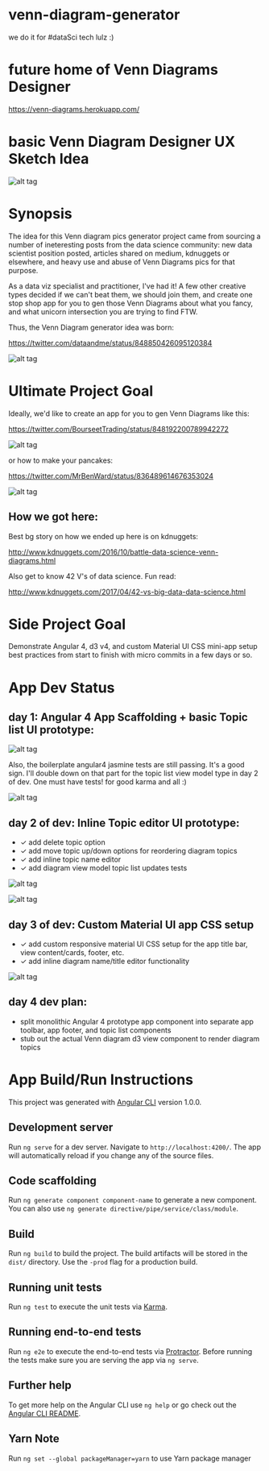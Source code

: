 # venn-diagram-generator

we do it for #dataSci tech lulz :)

# future home of Venn Diagrams Designer

https://venn-diagrams.herokuapp.com/

# basic Venn Diagram Designer UX Sketch Idea

![alt tag](https://github.com/RandomFractals/venn-diagram-generator/blob/master/screens/vennDiagramsMemeGeneratorSketchIdea.jpg)

# Synopsis

The idea for this Venn diagram pics generator project came from sourcing a number of ineteresting posts from the data science community: new data scientist position posted, articles shared on medium, kdnuggets or elsewhere, and heavy use and abuse of Venn Diagrams pics for that purpose.

As a data viz specialist and practitioner, I've had it! A few other creative types decided if we can't beat them, we should join them, and create one stop shop app for you to gen those Venn Diagrams about what you fancy, and what unicorn intersection you are trying to find FTW.

Thus, the Venn Diagram generator idea was born: 

https://twitter.com/dataandme/status/848850426095120384

![alt tag](https://github.com/RandomFractals/venn-diagram-generator/blob/master/screens/vennDiagramsInTheWild.png)

# Ultimate Project Goal

Ideally, we'd like to create an app for you to gen Venn Diagrams like this:

https://twitter.com/BourseetTrading/status/848192200789942272

![alt tag](https://github.com/RandomFractals/venn-diagram-generator/blob/master/screens/epicDataSciVennDiagram.jpg)

or how to make your pancakes:

https://twitter.com/MrBenWard/status/836489614676353024

![alt tag](https://github.com/RandomFractals/venn-diagram-generator/blob/master/screens/pancakesVennDiagram.jpg)

## How we got here:

Best bg story on how we ended up here is on kdnuggets:

http://www.kdnuggets.com/2016/10/battle-data-science-venn-diagrams.html

Also get to know 42 V's of data science. Fun read:

http://www.kdnuggets.com/2017/04/42-vs-big-data-data-science.html

# Side Project Goal

Demonstrate Angular 4, d3 v4, and custom Material UI CSS mini-app setup best practices from start to finish with micro commits in a few days or so.

# App Dev Status

## day 1: Angular 4 App Scaffolding  + basic Topic list UI prototype:

![alt tag](https://github.com/RandomFractals/venn-diagram-generator/blob/master/screens/vennDiagramTopicList3.png)

Also, the boilerplate angular4 jasmine tests are still passing. It's a good sign. 
I'll double down on that part for the topic list view model type in day 2 of dev.
One must have tests! for good karma and all :)

![alt tag](https://github.com/RandomFractals/venn-diagram-generator/blob/master/screens/vennDiagramsTestKarma2.png)

## day 2 of dev: Inline Topic editor UI prototype:

- &#10003; add delete topic option
- &#10003; add move topic up/down options for reordering diagram topics
- &#10003; add inline topic name editor
- &#10003; add diagram view model topic list updates tests

![alt tag](https://github.com/RandomFractals/venn-diagram-generator/blob/master/screens/vennDiagramTopicListEditor2.png)

![alt tag](https://github.com/RandomFractals/venn-diagram-generator/blob/master/screens/vennDiagramTopicListTests1.png)

## day 3 of dev: Custom Material UI app CSS setup

- &#10003; add custom responsive material UI CSS setup for the app title bar, view content/cards, footer, etc.
- &#10003; add inline diagram name/title editor functionality

![alt tag](https://github.com/RandomFractals/venn-diagram-generator/blob/master/screens/vennDiagramTopicListPrettyV.PNG)

## day 4 dev plan:

- split monolithic Angular 4 prototype app component into separate app toolbar, app footer, and topic list components
- stub out the actual Venn diagram d3 view component to render diagram topics

# App Build/Run Instructions

This project was generated with [Angular CLI](https://github.com/angular/angular-cli) version 1.0.0.

## Development server

Run `ng serve` for a dev server. Navigate to `http://localhost:4200/`. The app will automatically reload if you change any of the source files.

## Code scaffolding

Run `ng generate component component-name` to generate a new component. You can also use `ng generate directive/pipe/service/class/module`.

## Build

Run `ng build` to build the project. The build artifacts will be stored in the `dist/` directory. Use the `-prod` flag for a production build.

## Running unit tests

Run `ng test` to execute the unit tests via [Karma](https://karma-runner.github.io).

## Running end-to-end tests

Run `ng e2e` to execute the end-to-end tests via [Protractor](http://www.protractortest.org/).
Before running the tests make sure you are serving the app via `ng serve`.

## Further help

To get more help on the Angular CLI use `ng help` or go check out the [Angular CLI README](https://github.com/angular/angular-cli/blob/master/README.md).

## Yarn Note

Run `ng set --global packageManager=yarn` to use Yarn package manager
